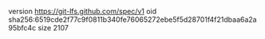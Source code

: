 version https://git-lfs.github.com/spec/v1
oid sha256:6519cde2f77c9f0811b340fe76065272ebe5f5d28701f4f21dbaa6a2a95bfc4c
size 2107
